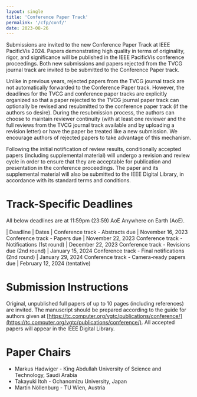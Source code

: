 ```yaml
---
layout: single
title: 'Conference Paper Track'
permalink: '/cfp/conf/'
date: 2023-08-26
---
```


Submissions are invited to the new Conference Paper Track at IEEE PacificVis 2024. Papers demonstrating high quality in terms of originality, rigor, and significance will be published in the IEEE PacificVis conference proceedings. Both new submissions and papers rejected from the TVCG journal track are invited to be submitted to the Conference Paper track. 

Unlike in previous years, rejected papers from the TVCG journal track are not automatically forwarded to the Conference Paper track. However, the deadlines for the TVCG and conference paper tracks are explicitly organized so that a paper rejected to the TVCG journal paper track can optionally be revised and resubmitted to the conference paper track (if the authors so desire). During the resubmission process, the authors can choose to maintain reviewer continuity (with at least one reviewer and the full reviews from the TVCG journal track available and by uploading a revision letter) or have the paper be treated like a new submission. We encourage authors of rejected papers to take advantage of this mechanism.

Following the initial notification of review results, conditionally accepted papers (including supplemental material) will undergo a revision and review cycle in order to ensure that they are acceptable for publication and presentation in the conference proceedings. The paper and its supplemental material will also be submitted to the IEEE Digital Library, in accordance with its standard terms and conditions.

# Track-Specific Deadlines

All below deadlines are at 11:59pm (23:59) AoE Anywhere on Earth (AoE).

| Deadline                                         | Dates                         |
Conference track - Abstracts due                   | November 16, 2023
Conference track - Papers due                      | November 22, 2023
Conference track - Notifications (1st round)       | December 22, 2023
Conference track - Revisions due (2nd round)       | January  15, 2024
Conference track - Final notifications (2nd round) | January  29, 2024
Conference track - Camera-ready papers due         | February 12, 2024 (tentative)

# Submission Instructions

Original, unpublished full papers of up to 10 pages (including references) are invited. The manuscript should be prepared according to the guide for authors given at [https://tc.computer.org/vgtc/publications/conference/](https://tc.computer.org/vgtc/publications/conference/).  All accepted papers will appear in the IEEE Digital Library.

# Paper Chairs

- Markus Hadwiger - King Abdullah University of Science and Technology, Saudi Arabia
- Takayuki Itoh - Ochanomizu University, Japan
- Martin Nöllenburg - TU Wien, Austria 
